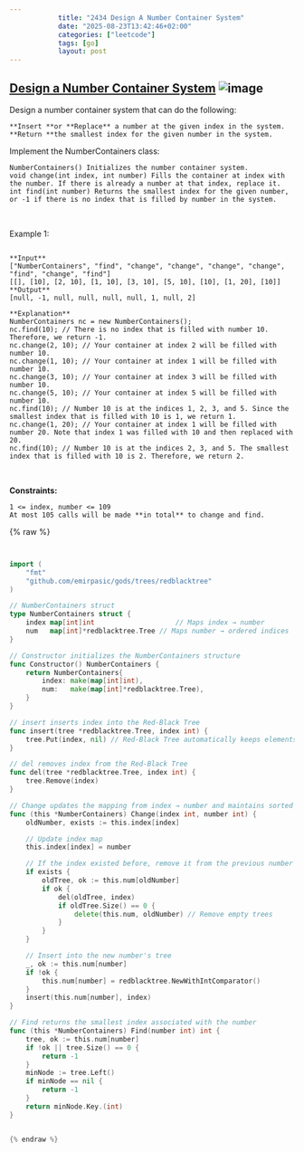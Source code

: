 ```yaml
---
            title: "2434 Design A Number Container System"
            date: "2025-08-23T13:42:46+02:00"
            categories: ["leetcode"]
            tags: [go]
            layout: post
---
```

            
## [Design a Number Container System](https://leetcode.com/problems/design-a-number-container-system) ![image](https://img.shields.io/badge/Difficulty-Medium-orange)

Design a number container system that can do the following:

	**Insert **or **Replace** a number at the given index in the system.
	**Return **the smallest index for the given number in the system.

Implement the NumberContainers class:

	NumberContainers() Initializes the number container system.
	void change(int index, int number) Fills the container at index with the number. If there is already a number at that index, replace it.
	int find(int number) Returns the smallest index for the given number, or -1 if there is no index that is filled by number in the system.

 

Example 1:

```

**Input**
["NumberContainers", "find", "change", "change", "change", "change", "find", "change", "find"]
[[], [10], [2, 10], [1, 10], [3, 10], [5, 10], [10], [1, 20], [10]]
**Output**
[null, -1, null, null, null, null, 1, null, 2]

**Explanation**
NumberContainers nc = new NumberContainers();
nc.find(10); // There is no index that is filled with number 10. Therefore, we return -1.
nc.change(2, 10); // Your container at index 2 will be filled with number 10.
nc.change(1, 10); // Your container at index 1 will be filled with number 10.
nc.change(3, 10); // Your container at index 3 will be filled with number 10.
nc.change(5, 10); // Your container at index 5 will be filled with number 10.
nc.find(10); // Number 10 is at the indices 1, 2, 3, and 5. Since the smallest index that is filled with 10 is 1, we return 1.
nc.change(1, 20); // Your container at index 1 will be filled with number 20. Note that index 1 was filled with 10 and then replaced with 20. 
nc.find(10); // Number 10 is at the indices 2, 3, and 5. The smallest index that is filled with 10 is 2. Therefore, we return 2.

```

 

**Constraints:**

	1 <= index, number <= 109
	At most 105 calls will be made **in total** to change and find.

{% raw %}


```go


import (
	"fmt"
	"github.com/emirpasic/gods/trees/redblacktree"
)

// NumberContainers struct
type NumberContainers struct {
	index map[int]int                    // Maps index → number
	num   map[int]*redblacktree.Tree // Maps number → ordered indices
}

// Constructor initializes the NumberContainers structure
func Constructor() NumberContainers {
	return NumberContainers{
		index: make(map[int]int),
		num:   make(map[int]*redblacktree.Tree),
	}
}

// insert inserts index into the Red-Black Tree
func insert(tree *redblacktree.Tree, index int) {
	tree.Put(index, nil) // Red-Black Tree automatically keeps elements sorted
}

// del removes index from the Red-Black Tree
func del(tree *redblacktree.Tree, index int) {
	tree.Remove(index)
}

// Change updates the mapping from index → number and maintains sorted indices
func (this *NumberContainers) Change(index int, number int) {
	oldNumber, exists := this.index[index]

	// Update index map
	this.index[index] = number

	// If the index existed before, remove it from the previous number's tree
	if exists {
		oldTree, ok := this.num[oldNumber]
		if ok {
			del(oldTree, index)
			if oldTree.Size() == 0 {
				delete(this.num, oldNumber) // Remove empty trees
			}
		}
	}

	// Insert into the new number's tree
	_, ok := this.num[number]
	if !ok {
		this.num[number] = redblacktree.NewWithIntComparator()
	}
	insert(this.num[number], index)
}

// Find returns the smallest index associated with the number
func (this *NumberContainers) Find(number int) int {
	tree, ok := this.num[number]
	if !ok || tree.Size() == 0 {
		return -1
	}
	minNode := tree.Left()
	if minNode == nil {
		return -1
	}
	return minNode.Key.(int)
}


{% endraw %}
```
